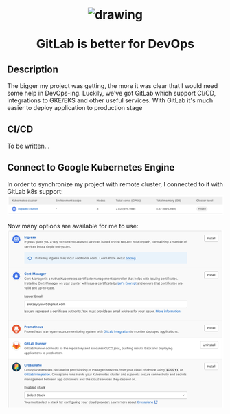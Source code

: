 <h1 align="center">
<img src="https://upload.wikimedia.org/wikipedia/commons/thumb/e/e1/GitLab_logo.svg/1280px-GitLab_logo.svg.png" alt="drawing" width="200">
<br><br>GitLab is better for DevOps
</h1>

## Description

<p>The bigger my project was getting, the more it was clear that I would need some help in DevOps-ing.
Luckily, we've got GitLab which support CI/CD, integrations to GKE/EKS and other useful services. 
With GitLab it's much easier to deploy application to production stage</p>

<!-- https://shields.io/ -->

## CI/CD

To be written...

## Connect to Google Kubernetes Engine

In order to synchronize my project with remote cluster, I connected to it with GitLab k8s support:
![img.png](img.png)

Now many options are available for me to use:
![img_1.png](img_1.png)
